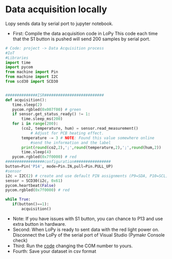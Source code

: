 
# Data acquisition locally #
Lopy sends data by serial port to jupyter notebook.
* First: Compile the data acquisition code in LoPy
This code each time that the S1 button is pushed will send 200 samples by serial port.
 ``` python
# Code: project -> Data Acquisition process
#IoT
#Libraries
import time
import pycom
from machine import Pin
from machine import I2C
from scd30 import SCD30


##############ISR##########################
def acquisition():
    time.sleep(2)
    pycom.rgbled(0x007f00) # green 
    if sensor.get_status_ready() != 1:
        time.sleep_ms(200)
    for i in range(200):
        (co2, temperature, hum) = sensor.read_measurement()
            # Adjust for PCB heating effect. 
        temperature -= 3 # NOTE: Found this value somewhere online
            #send the information and the label
        print(round(co2,2),';',round(temperature,2),';',round(hum,2))
        time.sleep(4)
    pycom.rgbled(0x7f0000) # red
#################configuration################
button=Pin('P14', mode=Pin.IN,pull=Pin.PULL_UP)
#sensor
i2c = I2C(2) # create and use default PIN assignments (P9=SDA, P10=SCL)
sensor = SCD30(i2c, 0x61)
pycom.heartbeat(False)
pycom.rgbled(0x7f0000) # red

while True:
    if(button()==1):
        acquisition()

```
* Note: If you have issues with S1 button, you can chance to P13 and use extra button in hardware.
* Second: When LoPy is ready to sent data with the red light power on. Disconnect the LoPy of the serial port of Visual Studio  (Pymakr Console check)
* Third: Run the [code](https://github.com/ITU-DASYALab/IoT_course/blob/main/guides/Data%20acquisition.ipynb) changing the COM number to yours. 
* Fourth: Save your dataset in csv format

